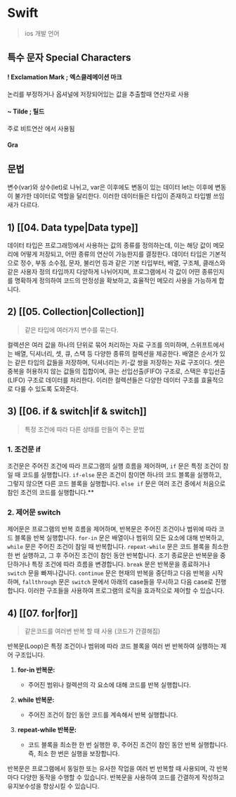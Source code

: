 # Swift

> ios 개발 언어

## 특수 문자 Special Characters

#### ! Exclamation Mark ; 엑스클레메이션 마크
논리를 부정하거나 옵셔널에 저장되어있는 값을 추출할때 연산자로 사용
#### ~ Tilde ; 틸드
주로 비트연산 에서 사용됨
####  Gra

## 문법

변수(var)와 상수(let)로 나뉘고, var은 이후에도 변동이 있는 데이터 let는 이후에 변동이 불가한 데이터로 역할을 달리한다.
이러한 데이터들은 타입이 존재하고 타입별 쓰임새가 다르다.
##  1) [[04. Data type|Data type]]

데이터 타입은 프로그래밍에서 사용하는 값의 종류를 정의하는데, 이는 해당 값이 메모리에 어떻게 저장되고, 어떤 종류의 연산이 가능한지를 결정한다. 데이터 타입은 기본적으로 정수, 부동 소수점, 문자, 불리언 등과 같은 기본 타입부터, 배열, 구조체, 클래스와 같은 사용자 정의 타입까지 다양하게 나뉘어지며, 프로그램에서 각 값이 어떤 종류인지를 명확하게 정의하여 코드의 안정성을 확보하고, 효율적인 메모리 사용을 가능하게 합니다.

## 2) [[05. Collection|Collection]]
> 같은 타입에 여러가지 변수를 묶는다.

컬렉션은 여러 값을 하나의 단위로 묶어 처리하는 자료 구조를 의미하며, 스위프트에서는 배열, 딕셔너리, 셋, 큐, 스택 등 다양한 종류의 컬렉션을 제공한다. 배열은 순서가 있는 같은 타입의 값들을 저장하며, 딕셔너리는 키-값 쌍을 저장하는 자료 구조이다. 셋은 중복을 허용하지 않는 값들의 집합이며, 큐는 선입선출(FIFO) 구조로, 스택은 후입선출(LIFO) 구조로 데이터를 처리한다. 이러한 컬렉션들은 다양한 데이터 구조를 효율적으로 다룰 수 있도록 도와준다.
## 3) [[06. if & switch|if & switch]]
> 특정 조건에 따라 다른 상태를 만들어 주는 문법

### 1. 조건문 if

조건문은 주어진 조건에 따라 프로그램의 실행 흐름을 제어하며, `if` 문은 특정 조건이 참일 때 코드를 실행합니다. `if-else` 문은 조건이 참이면 하나의 코드 블록을 실행하고, 그렇지 않으면 다른 코드 블록을 실행합니다. `else if` 문은 여러 조건 중에서 처음으로 참인 조건의 코드를 실행합니다.**
### 2. 제어문 switch

제어문은 프로그램의 반복 흐름을 제어하며, 반복문은 주어진 조건이나 범위에 따라 코드 블록을 반복 실행합니다. `for-in` 문은 배열이나 범위의 모든 요소에 대해 반복하고, `while` 문은 주어진 조건이 참일 때 반복합니다. `repeat-while` 문은 코드 블록을 최소한 한 번 실행하고, 그 후 주어진 조건이 참인 동안 반복합니다. 조기 종료문은 반복문을 중단하거나 특정 조건에 따라 흐름을 변경합니다. `break` 문은 반복문을 종료하거나 `switch` 문을 빠져나갑니다. `continue` 문은 현재의 반복을 중단하고 다음 반복을 시작하며, `fallthrough` 문은 `switch` 문에서 아래의 case들을 무시하고 다음 case로 진행합니다. 이러한 구조들을 사용하여 프로그램의 로직을 효과적으로 제어할 수 있습니다.
## 4) [[07. for|for]]
> 같은코드를 여러번 반복 할 때 사용 (코드가 간결해짐)

반복문(Loop)은 특정 조건이나 범위에 따라 코드 블록을 여러 번 반복하여 실행하는 제어 구조입니다.

1. **for-in 반복문:**
    
    - 주어진 범위나 컬렉션의 각 요소에 대해 코드를 반복 실행합니다.
2. **while 반복문:**
    
    - 주어진 조건이 참인 동안 코드를 계속해서 반복 실행합니다.
3. **repeat-while 반복문:**
    
    - 코드 블록을 최소한 한 번 실행한 후, 주어진 조건이 참인 동안 반복 실행합니다. 즉, 최소 한 번은 실행을 보장합니다.

반복문은 프로그램에서 동일한 또는 유사한 작업을 여러 번 반복할 때 사용되며, 각 반복마다 다양한 동작을 수행할 수 있습니다. 반복문을 사용하여 코드를 간결하게 작성하고 유지보수성을 향상시킬 수 있습니다.